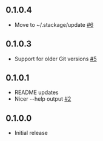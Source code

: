 ## 0.1.0.4

* Move to ~/.stackage/update [#6](https://github.com/fpco/stackage-update/issues/6)

## 0.1.0.3

* Support for older Git versions [#5](https://github.com/fpco/stackage-update/issues/5)

## 0.1.0.1

* README updates
* Nicer --help output [#2](https://github.com/fpco/stackage-update/pull/2)

## 0.1.0.0

* Initial release
